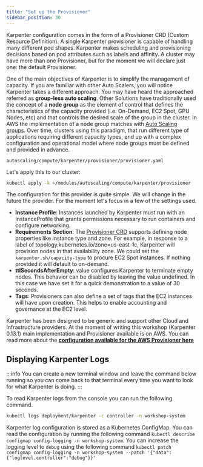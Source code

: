 ```yaml
---
title: "Set up the Provisioner"
sidebar_position: 30
---
```


Karpenter configuration comes in the form of a Provisioner CRD (Custom Resource Definition).
A single Karpenter provisioner is capable of handling many different pod shapes. Karpenter makes scheduling and provisioning decisions based on pod attributes such as labels and affinity. A cluster may have more than one Provisioner, but for the moment we will declare just one: the default Provisioner. 

One of the main objectives of Karpenter is to simplify the management of capacity. If you are familiar with other Auto Scalers, you will notice Karpenter takes a different approach. You may have heard the approached referred as **group-less auto scaling**. Other Solutions have traditionally used the concept of a **node group** as the element of control that defines the characteristics of the capacity provided (i.e: On-Demand, EC2 Spot, GPU Nodes, etc) and that controls the desired scale of the group in the cluster. In AWS the implementation of a node group matches with [Auto Scaling groups](https://docs.aws.amazon.com/autoscaling/ec2/userguide/AutoScalingGroup.html). Over time, clusters using this paradigm, that run different type of applications requiring different capacity types, end up with a complex configuration and operational model where node groups must be defined and provided in advance. 

```file
autoscaling/compute/karpenter/provisioner/provisioner.yaml
```

Let's apply this to our cluster:

```bash timeout=180
kubectl apply -k ~/modules/autoscaling/compute/karpenter/provisioner
```

The configuration for this provider is quite simple. We will change in the future the provider. For the moment let's focus in a few of the settings used.

* **Instance Profile**: Instances launched by Karpenter must run with an InstanceProfile that grants permissions necessary to run containers and configure networking.
* **Requirements Section**: The [Provisioner CRD](https://karpenter.sh/v0.13.2/provisioner/) supports defining node properties like instance type and zone. For example, in response to a label of topology.kubernetes.io/zone=us-east-1c, Karpenter will provision nodes in that availability zone. We could set the `karpenter.sh/capacity-type` to procure EC2 Spot instances. If nothing provided it will default to on-demand.
* **ttlSecondsAfterEmpty**: value configures Karpenter to terminate empty nodes. This behavior can be disabled by leaving the value undefined. In this case we have set it for a quick demonstration to a value of 30 seconds.
* **Tags**: Provisioners can also define a set of tags that the EC2 instances will have upon creation. This helps to enable accounting and governance at the EC2 level.

Karpenter has been designed to be generic and support other Cloud and Infrastructure providers. At the moment of writing this workshop (Karpenter 0.13.1) main implementation and Provisioner available is on AWS. You can read more about the **[configuration available for the AWS Provisioner here](https://karpenter.sh/docs/aws/)**

## Displaying Karpenter Logs

:::info
You can create a new terminal window and leave the command below running so you can come back to that terminal every time you want to look for what Karpenter is doing.
:::

To read Karpenter logs from the console you can run the following command.

```bash
kubectl logs deployment/karpenter -c controller -n workshop-system
```

Karpenter log configuration is stored as a Kubernetes ConfigMap. You can read the configuration by running the following command `kubectl describe configmap config-logging -n workshop-system`. You can increase the logging level to `debug` using the following command `kubectl patch configmap config-logging -n workshop-system --patch '{"data":{"loglevel.controller":"debug"}}'`